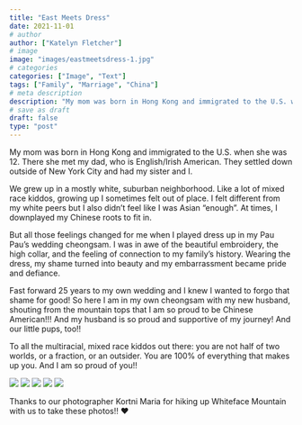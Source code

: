 ```yaml
---
title: "East Meets Dress"
date: 2021-11-01
# author
author: ["Katelyn Fletcher"]
# image
image: "images/eastmeetsdress-1.jpg"
# categories
categories: ["Image", "Text"]
tags: ["Family", "Marriage", "China"]
# meta description
description: "My mom was born in Hong Kong and immigrated to the U.S. when she was 12. There she met my dad, who is English/Irish American."
# save as draft
draft: false
type: "post"
---
```


My mom was born in Hong Kong and immigrated to the U.S. when she was 12. There she met my dad, who is English/Irish American. They settled down outside of New York City and had my sister and I. 

We grew up in a mostly white, suburban neighborhood. Like a lot of mixed race kiddos, growing up I sometimes felt out of place. I felt different from my white peers but I also didn’t feel like I was Asian “enough”. At times, I downplayed my Chinese roots to fit in.

But all those feelings changed for me when I played dress up in my Pau Pau’s wedding cheongsam. I was in awe of the beautiful embroidery, the high collar, and the feeling of connection to my family’s history. Wearing the dress, my shame turned into beauty and my embarrassment became pride and defiance. 

Fast forward 25 years to my own wedding and I knew I wanted to forgo that shame for good! So here I am in my own cheongsam with my new husband, shouting from the mountain tops that I am so proud to be Chinese American!!! And my husband is so proud and supportive of my journey! And our little pups, too!!

To all the multiracial, mixed race kiddos out there: you are not half of two worlds, or a fraction, or an outsider. You are 100% of everything that makes up you. And I am so proud of you!! 


<img src="/images/eastmeetsdress-1.jpg"/>

<img src="/images/eastmeetsdress-2.jpg"/>

<img src="/images/eastmeetsdress-3.jpg"/>

<img src="/images/eastmeetsdress-4.jpg"/>

<img src="/images/eastmeetsdress-5.jpg"/>


Thanks to our photographer Kortni Maria for hiking up Whiteface Mountain with us to take these photos!! ❤️
